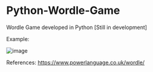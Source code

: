 ﻿# Python-Wordle-Game
 
 Wordle Game developed in Python
 [Still in development]
 
 Example:
 
![image](https://user-images.githubusercontent.com/22349589/152643764-2b0177e1-3740-4c10-9d78-56f57695cd4a.png)


References: https://www.powerlanguage.co.uk/wordle/
